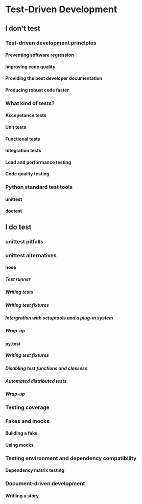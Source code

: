 # Test-Driven Development
## I don't test 
### Test-driven development principles 
#### Preventing software regression
#### Improving code quality
#### Providing the best developer documentation
#### Producing robust code faster 

### What kind of tests?
#### Accepetance tests 
#### Unit tests
#### Functional tests
#### Integration tests
#### Load and performance testing 
#### Code quality testing 

### Python standard test tools
#### unittest
#### doctest

## I do test
### unittest pitfalls
### unittest alternatives
#### nose 
##### Test runner 
##### Writing tests 
##### Writing test fixtures 
##### Intergration with setuptools and a plug-in system 
##### Wrap-up
#### py.test
##### Writing test fixtures
##### Disabling test functions and classess
##### Automated distributed tests
##### Wrap-up

### Testing coverage
### Fakes and mocks 
#### Building a fake 
#### Using mocks 
### Testing environment and dependency compatibility
#### Dependency matrix testing 
### Document-driven development
#### Writiing a story

